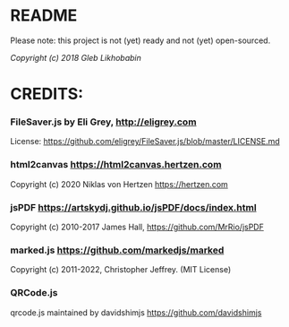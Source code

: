 # README

Please note: this project is not (yet) ready and  not (yet) open-sourced.

*Copyright (c) 2018 Gleb Likhobabin*

# CREDITS:

### FileSaver.js by Eli Grey, http://eligrey.com
 License: https://github.com/eligrey/FileSaver.js/blob/master/LICENSE.md

### html2canvas <https://html2canvas.hertzen.com>
Copyright (c) 2020 Niklas von Hertzen <https://hertzen.com>

### jsPDF <https://artskydj.github.io/jsPDF/docs/index.html>
Copyright (c) 2010-2017 James Hall, https://github.com/MrRio/jsPDF

### marked.js <https://github.com/markedjs/marked>
Copyright (c) 2011-2022, Christopher Jeffrey. (MIT License)

### QRCode.js
qrcode.js maintained by davidshimjs <https://github.com/davidshimjs>